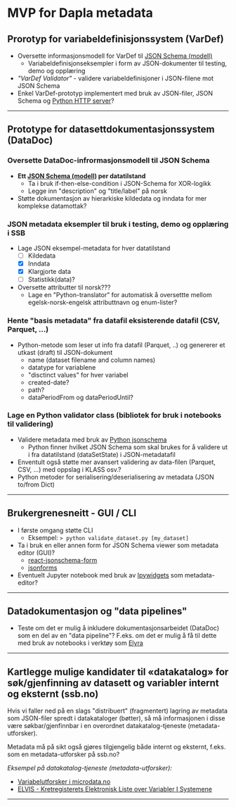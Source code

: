 # MVP for Dapla metadata

## **Prorotyp for variabeldefinisjonssystem (VarDef)**

- Oversette informasjonsmodell for VarDef til [JSON Schema (modell)](https://json-schema.org/)
  - Variabeldefinisjonseksempler i form av JSON-dokumenter til testing, demo og opplæring
- *"VarDef Validator"* - validere variabeldefinisjoner i JSON-filene mot JSON Schema
- Enkel VarDef-prototyp implementert med bruk av JSON-filer, JSON Schema og [Python HTTP server](https://docs.python.org/3/library/http.server.html)?

---

## **Prototype for datasettdokumentasjonssystem (DataDoc)**

### Oversette DataDoc-infrormasjonsmodell til JSON Schema

- **Ett [JSON Schema (modell)](https://json-schema.org/) per datatilstand**
  - Ta i bruk if-then-else-condition i JSON-Schema for XOR-logikk
  - Legge inn "description" og "title/label" på norsk
- Støtte dokumentasjon av hierarkiske kildedata og inndata for mer komplekse datamottak?

### JSON metadata eksempler til bruk i testing, demo og opplæring i SSB

- Lage JSON eksempel-metadata for hver datatilstand
  - [ ] Kildedata
  - [x] Inndata
  - [x] Klargjorte data
  - [ ] Statistikk(data)?
- Oversette attributter til norsk???
  - Lage en "Python-translator" for automatisk å oversettte mellom egelsk-norsk-engelsk attributtnavn og enum-lister?

### Hente "basis metadata" fra datafil eksisterende datafil (CSV, Parquet, ...)

- Python-metode som leser ut info fra datafil (Parquet, ..) og genererer et utkast (draft) til JSON-dokument
  - name (dataset filename and column names)
  - datatype for variablene
  - "disctinct values" for hver variabel
  - created-date?
  - path?
  - dataPeriodFrom og dataPeriodUntil?

### Lage en Python validator class (bibliotek for bruk i notebooks til validering)

- Validere metadata med bruk av [Python jsonschema](https://pypi.org/project/jsonschema/)
  - Python finner hvilket JSON Schema som skal brukes for å validere ut i fra datatilstand (dataSetState) i JSON-metadatafil
- Enventult også støtte mer avansert validering av data-filen (Parquet, CSV, ...) med oppslag i KLASS osv.?
- Python metoder for serialisering/deserialisering av metadata (JSON to/from Dict)

---

## **Brukergrenesneitt - GUI / CLI**

- I første omgang støtte CLI
  - Eksempel:  `> python validate_dataset.py [my_dataset]`
- Ta i bruk en eller annen form for JSON Schema viewer som metadata editor (GUI)?
  - [react-jsonschema-form](https://react-jsonschema-form.readthedocs.io/en/latest/)
  - [jsonforms](https://jsonforms.io/)
- Eventuelt Jupyter notebook med bruk av [Ipywidgets](https://ipywidgets.readthedocs.io/en/latest/index.html) som metadata-editor?

---

## **Datadokumentasjon og "data pipelines"**

- Teste om det er mulig å inkludere dokumentasjonsarbeidet (DataDoc) som en del av en "data pipeline"? F.eks. om det er mulig å få til dette med bruk av notebooks i verktøy som [Elyra](https://elyra.readthedocs.io/en/stable/index.html)

---

## **Kartlegge mulige kandidater til «datakatalog» for søk/gjenfinning av datasett og variabler internt og eksternt (ssb.no)**

Hvis vi faller ned på en slags "distribuert" (fragmentert) lagring av metadata som JSON-filer spredt i datakataloger (bøtter), så må informasjonen i disse være søkbar/gjenfinnbar i en overordnet datakatalog-tjeneste (metadata-utforsker). 

Metadata må på sikt også gjøres tilgjengelig både internt og eksternt, f.eks. som en metadata-utforsker på ssb.no?

*Eksempel på datakatalog-tjeneste (metadata-utforsker):*
- [Variabelutforsker i microdata.no](https://microdata.no/discovery/datastore/?datastore=no.ssb.fdb)
- [ELVIS - Kretregisterets Elektronisk Liste over Variabler I Systemene](https://metadata.kreftregisteret.no/variables/search?selection=cancer_sites)

---

